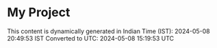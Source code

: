 # My Project

This content is dynamically generated in Indian Time (IST): 2024-05-08 20:49:53 IST
Converted to UTC: 2024-05-08 15:19:53 UTC
